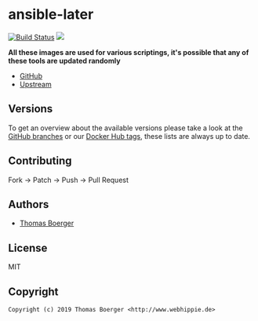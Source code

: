 # ansible-later

[![Build Status](https://cloud.drone.io/api/badges/toolhippie/ansible-later/status.svg)](https://cloud.drone.io/toolhippie/ansible-later)
[![](https://images.microbadger.com/badges/image/toolhippie/ansible-later:latest.svg)](https://microbadger.com/images/toolhippie/ansible-later:latest "Get your own image badge on microbadger.com")

**All these images are used for various scriptings, it's possible that any of these tools are updated randomly**

* [GitHub](https://github.com/toolhippie/ansible-later)
* [Upstream](https://github.com/xoxys/ansible-later)


## Versions

To get an overview about the available versions please take a look at the [GitHub branches](https://github.com/toolhippie/ansible-later/branches/all) or our [Docker Hub tags](https://hub.docker.com/r/toolhippie/ansible-later/tags/), these lists are always up to date.


## Contributing

Fork -> Patch -> Push -> Pull Request


## Authors

* [Thomas Boerger](https://github.com/tboerger)


## License

MIT


## Copyright

```
Copyright (c) 2019 Thomas Boerger <http://www.webhippie.de>
```
